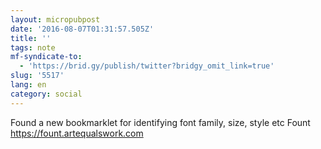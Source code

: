 ```yaml
---
layout: micropubpost
date: '2016-08-07T01:31:57.505Z'
title: ''
tags: note
mf-syndicate-to:
  - 'https://brid.gy/publish/twitter?bridgy_omit_link=true'
slug: '5517'
lang: en
category: social
---
```

Found a new bookmarklet for identifying font family, size, style etc Fount <https://fount.artequalswork.com>
